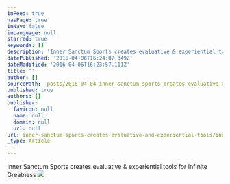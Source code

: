 ```yaml
---
inFeed: true
hasPage: true
inNav: false
inLanguage: null
starred: true
keywords: []
description: 'Inner Sanctum Sports creates evaluative & experiential tools for Infinite Greatness'
datePublished: '2016-04-06T16:24:07.349Z'
dateModified: '2016-04-06T16:23:57.111Z'
title: ''
author: []
sourcePath: _posts/2016-04-04-inner-sanctum-sports-creates-evaluative-and-experiential-tools.md
published: true
authors: []
publisher:
  favicon: null
  name: null
  domain: null
  url: null
url: inner-sanctum-sports-creates-evaluative-and-experiential-tools/index.html
_type: Article

---
```

Inner Sanctum Sports creates evaluative & experiential tools for Infinite Greatness
![](https://the-grid-user-content.s3-us-west-2.amazonaws.com/5b0d0974-7d22-46f4-bbd7-57f3b59a3655.jpg)